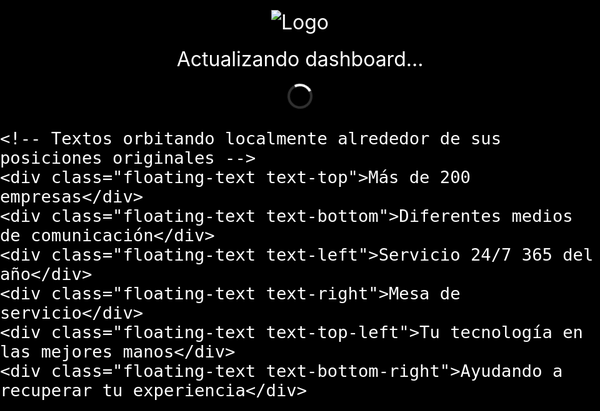 <!DOCTYPE html>
<html lang="es">
<head>
  <meta charset="UTF-8">
  <title>Mis Dashboards Power BI</title>
  <style>
    * {
      box-sizing: border-box;
    }

    html, body {
      margin: 0;
      padding: 0;
      height: 100%;
      width: 100%;
      font-family: 'Segoe UI', Tahoma, Geneva, Verdana, sans-serif;
      background-color: #000;
      overflow: hidden;
    }

    iframe {
      position: absolute;
      top: 0;
      left: 0;
      width: 100vw;
      height: 100vh;
      border: none;
    }

    #loadingScreen {
      position: fixed;
      top: 0;
      left: 0;
      width: 100vw;
      height: 100vh;
      background-color: #000;
      color: white;
      display: flex;
      flex-direction: column;
      align-items: center;
      justify-content: center;
      font-size: 32px;
      z-index: 9999;
      opacity: 1;
      transition: opacity 0.5s ease;
    }

    #loadingScreen.hidden {
      opacity: 0;
      pointer-events: none;
    }

    .logo {
      max-width: 200px;
      margin-bottom: 20px;
      z-index: 2;
    }

    .spinner {
      margin-top: 20px;
      border: 4px solid #ffffff30;
      border-top: 4px solid white;
      border-radius: 50%;
      width: 40px;
      height: 40px;
      animation: spin 1s linear infinite;
      z-index: 2;
    }

    @keyframes spin {
      0% { transform: rotate(0deg); }
      100% { transform: rotate(360deg); }
    }

    .floating-text {
      position: absolute;
      color: white;
      font-size: 42px;
      white-space: nowrap;
      animation: localOrbit 4s linear infinite;
    }

    /* Posiciones originales del texto alrededor del logo */
    .text-top {
      top: 30%;
      left: 50%;
      transform: translate(-50%, -50%);
    }

    .text-bottom {
      top: 70%;
      left: 50%;
      transform: translate(-50%, -50%);
    }

    .text-left {
      top: 50%;
      left: 25%;
      transform: translate(-50%, -50%);
    }

    .text-right {
      top: 50%;
      left: 75%;
      transform: translate(-50%, -50%);
    }

    .text-top-left {
      top: 35%;
      left: 30%;
      transform: translate(-50%, -50%);
    }

    .text-bottom-right {
      top: 65%;
      left: 70%;
      transform: translate(-50%, -50%);
    }

    /* Animación de órbita local (pequeña) */
    @keyframes localOrbit {
      0%   { transform: translate(-50%, -50%) translateX(0px) translateY(0px); }
      25%  { transform: translate(-50%, -50%) translateX(10px) translateY(-10px); }
      50%  { transform: translate(-50%, -50%) translateX(0px) translateY(-20px); }
      75%  { transform: translate(-50%, -50%) translateX(-10px) translateY(-10px); }
      100% { transform: translate(-50%, -50%) translateX(0px) translateY(0px); }
    }
  </style>
</head>
<body>
  <div id="loadingScreen">
    <img class="logo" src="https://i.ibb.co/kgSt3mNr/c947d0-eadc0d6e3f3c4184a5f64991dc4338a1-mv2-removebg-preview-1.png" alt="Logo">
    <div>Actualizando dashboard...</div>
    <div class="spinner"></div>

    <!-- Textos orbitando localmente alrededor de sus posiciones originales -->
    <div class="floating-text text-top">Más de 200 empresas</div>
    <div class="floating-text text-bottom">Diferentes medios de comunicación</div>
    <div class="floating-text text-left">Servicio 24/7 365 del año</div>
    <div class="floating-text text-right">Mesa de servicio</div>
    <div class="floating-text text-top-left">Tu tecnología en las mejores manos</div>
    <div class="floating-text text-bottom-right">Ayudando a recuperar tu experiencia</div>
  </div>

  <iframe id="dashboardFrame"></iframe>

  <script>
    const dashboards = [
      "https://app.powerbi.com/view?r=eyJrIjoiZmM4OGU2MWQtZDRhZS00YzU4LWEzMWEtMTBhMjhlYmY0MzQzIiwidCI6ImIxM2NlNGM5LTJiZTYtNDg0NC04Y2Q5LTYwOTcyMGFmYWY5YiJ9",
      "https://app.powerbi.com/view?r=eyJrIjoiNzkyYjQwZGEtNjMyYy00YjMyLTg1ZTktM2JjMWY4NGY5YTA4IiwidCI6ImIxM2NlNGM5LTJiZTYtNDg0NC04Y2Q5LTYwOTcyMGFmYWY5YiJ9",
      "https://app.powerbi.com/view?r=eyJrIjoiODk1MmFjZWYtY2IxYy00YzI0LTg5ODUtMDAzOTg1MTQ4ODMwIiwidCI6ImIxM2NlNGM5LTJiZTYtNDg0NC04Y2Q5LTYwOTcyMGFmYWY5YiJ9",
      "https://app.powerbi.com/view?r=eyJrIjoiNDMxNmU2OTUtOThhMC00NDMyLThjZmQtMmVlMTZmYWVmMDIwIiwidCI6ImIxM2NlNGM5LTJiZTYtNDg0NC04Y2Q5LTYwOTcyMGFmYWY5YiJ9",
      "https://app.powerbi.com/view?r=eyJrIjoiY2IxMGU0ZDAtNDQ5MC00Y2Y3LTk2MDItZGJmMDRjNDhhZTJjIiwidCI6ImIxM2NlNGM5LTJiZTYtNDg0NC04Y2Q5LTYwOTcyMGFmYWY5YiJ9"
    ];

    let current = 0;
    const frame = document.getElementById("dashboardFrame");
    const loadingScreen = document.getElementById("loadingScreen");

    function loadDashboard(index) {
      loadingScreen.classList.remove("hidden");

      frame.onload = () => {
        setTimeout(() => {
          loadingScreen.classList.add("hidden");
        }, 8000);
      };

      frame.src = dashboards[index] + "&cachebuster=" + new Date().getTime();
    }

    function startRotation() {
      loadDashboard(current);

      setInterval(() => {
        current = (current + 1) % dashboards.length;
        loadDashboard(current);
      }, 600000); // cada 10 minutos
    }

    startRotation();
  </script>
</body>
</html>

